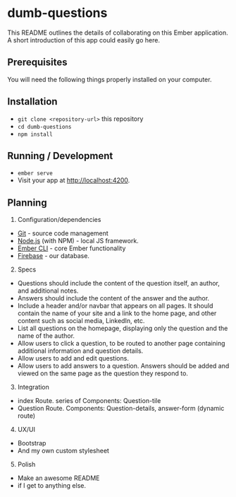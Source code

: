 # dumb-questions

This README outlines the details of collaborating on this Ember application.
A short introduction of this app could easily go here.

## Prerequisites

You will need the following things properly installed on your computer.



## Installation

* `git clone <repository-url>` this repository
* `cd dumb-questions`
* `npm install`

## Running / Development

* `ember serve`
* Visit your app at [http://localhost:4200](http://localhost:4200).

## Planning

1. Configuration/dependencies
* [Git](https://git-scm.com/) - source code management
* [Node.js](https://nodejs.org/) (with NPM) - local JS framework.
* [Ember CLI](https://ember-cli.com/) - core Ember functionality
* [Firebase](firebase.google.com) - our database.

2. Specs
  * Questions should include the content of the question itself, an author, and additional notes.
  * Answers should include the content of the answer and the author.
  * Include a header and/or navbar that appears on all pages. It should contain the name of your site and a link to the home page, and other content such as social media, LinkedIn, etc.
  * List all questions on the homepage, displaying only the question and the name of the author.
  * Allow users to click a question, to be routed to another page containing additional information and question details.
  * Allow users to add and edit questions.
  * Allow users to add answers to a question. Answers should be added and viewed on the same page as the question they respond to.

3. Integration
  * index Route. series of Components: Question-tile
  * Question Route. Components: Question-details, answer-form (dynamic route)

4. UX/UI
  * Bootstrap
  * And my own custom stylesheet

5. Polish
  * Make an awesome README
  * if I get to anything else.
